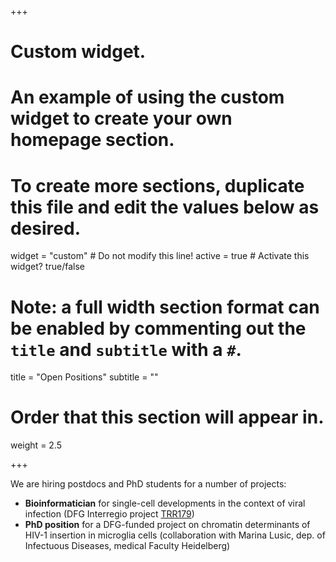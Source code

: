 +++
# Custom widget.
# An example of using the custom widget to create your own homepage section.
# To create more sections, duplicate this file and edit the values below as desired.
widget = "custom"  # Do not modify this line!
active = true  # Activate this widget? true/false

# Note: a full width section format can be enabled by commenting out the `title` and `subtitle` with a `#`.
title = "Open Positions"
subtitle = ""

# Order that this section will appear in.
weight = 2.5

+++

We are hiring postdocs and PhD students for a number of projects:

* **Bioinformatician** for single-cell developments in the context of viral infection (DFG Interregio project [TRR179](http://trr179.de))
* **PhD position** for a DFG-funded project on chromatin determinants of HIV-1 insertion in microglia cells (collaboration with Marina Lusic,  dep. of Infectuous Diseases, medical Faculty Heidelberg)
